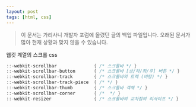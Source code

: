 ```yaml
---
layout: post
tags: [html, css]
---
```


> 이 문서는 가리사니 개발자 포럼에 올렸던 글의 백업 파일입니다.
오래된 문서가 많아 현재 상황과 맞지 않을 수 있습니다.


웹킷 계열의 스크롤 css

``` java
::-webkit-scrollbar              { /* 스크롤바 */ }
::-webkit-scrollbar-button       { /* 스크롤바 [상/하/좌/우] 버튼 */ }
::-webkit-scrollbar-track        { /* 스크롤바의 트렉 (바탕) */ }
::-webkit-scrollbar-track-piece  { /* */ }
::-webkit-scrollbar-thumb        { /* 스크롤바 객체 */ }
::-webkit-scrollbar-corner       { /*  */ }
::-webkit-resizer                { /* 스크롤바의 교차점의 리사이즈 */ }
```